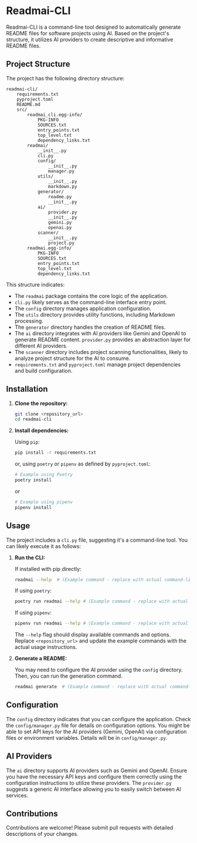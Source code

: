 # Readmai-CLI

Readmai-CLI is a command-line tool designed to automatically generate README files for software projects using AI. Based on the project's structure, it utilizes AI providers to create descriptive and informative README files.

## Project Structure

The project has the following directory structure:

```
readmai-cli/
    requirements.txt
    pyproject.toml
    README.md
    src/
        readmai_cli.egg-info/
            PKG-INFO
            SOURCES.txt
            entry_points.txt
            top_level.txt
            dependency_links.txt
        readmai/
            __init__.py
            cli.py
            config/
                __init__.py
                manager.py
            utils/
                __init__.py
                markdown.py
            generator/
                readme.py
                __init__.py
            ai/
                provider.py
                __init__.py
                gemini.py
                openai.py
            scanner/
                __init__.py
                project.py
        readmai.egg-info/
            PKG-INFO
            SOURCES.txt
            entry_points.txt
            top_level.txt
            dependency_links.txt
```

This structure indicates:

*   The `readmai` package contains the core logic of the application.
*   `cli.py` likely serves as the command-line interface entry point.
*   The `config` directory manages application configuration.
*   The `utils` directory provides utility functions, including Markdown processing.
*   The `generator` directory handles the creation of README files.
*   The `ai` directory integrates with AI providers like Gemini and OpenAI to generate README content. `provider.py` provides an abstraction layer for different AI providers.
*   The `scanner` directory includes project scanning functionalities, likely to analyze project structure for the AI to consume.
*   `requirements.txt` and `pyproject.toml` manage project dependencies and build configuration.

## Installation

1.  **Clone the repository:**

    ```bash
    git clone <repository_url>
    cd readmai-cli
    ```

2.  **Install dependencies:**

    Using `pip`:

    ```bash
    pip install -r requirements.txt
    ```

    or, using `poetry` or `pipenv` as defined by `pyproject.toml`:

    ```bash
    # Example using Poetry
    poetry install
    ```
    or
    ```bash
    # Example using pipenv
    pipenv install
    ```

## Usage

The project includes a `cli.py` file, suggesting it's a command-line tool.  You can likely execute it as follows:

1.  **Run the CLI:**

    If installed with pip directly:

    ```bash
    readmai --help  # (Example command - replace with actual command-line options)
    ```

    If using `poetry`:

    ```bash
    poetry run readmai --help # (Example command - replace with actual command-line options)
    ```
    If using `pipenv`:

    ```bash
    pipenv run readmai --help # (Example command - replace with actual command-line options)
    ```

    The `--help` flag should display available commands and options. Replace `<repository_url>` and update the example commands with the actual usage instructions.

2.  **Generate a README:**

    You may need to configure the AI provider using the `config` directory. Then, you can run the generation command.

    ```bash
    readmai generate  # (Example command - replace with actual command-line options)
    ```

## Configuration

The `config` directory indicates that you can configure the application.  Check the `config/manager.py` file for details on configuration options. You might be able to set API keys for the AI providers (Gemini, OpenAI) via configuration files or environment variables. Details will be in `config/manager.py`.

## AI Providers

The `ai` directory supports AI providers such as Gemini and OpenAI. Ensure you have the necessary API keys and configure them correctly using the configuration instructions to utilize these providers. The `provider.py` suggests a generic AI interface allowing you to easily switch between AI services.

## Contributions

Contributions are welcome! Please submit pull requests with detailed descriptions of your changes.